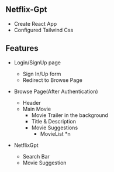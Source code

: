 ## Netflix-Gpt

- Create React App
- Configured Tailwind Css

## Features

- Login/SignUp page
  - Sign In/Up form
  - Redirect to Browse Page

- Browse Page(After Authentication)
  - Header
  - Main Movie
    - Movie Trailer in the background
    - Title & Description
    - Movie Suggestions
      - MovieList *n

- NetflixGpt
  - Search Bar
  - Movie Suggestion